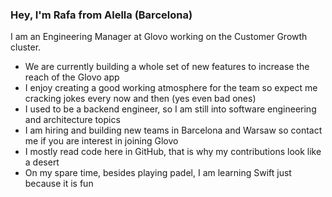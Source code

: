 ### Hey, I'm Rafa from Alella (Barcelona)

I am an Engineering Manager at Glovo working on the Customer Growth cluster.

- We are currently building a whole set of new features to increase the reach of the Glovo app
- I enjoy creating a good working atmosphere for the team so expect me cracking jokes every now and then (yes even bad ones)
- I used to be a backend engineer, so I am still into software engineering and architecture topics
- I am hiring and building new teams in Barcelona and Warsaw so contact me if you are interest in joining Glovo
- I mostly read code here in GitHub, that is why my contributions look like a desert
- On my spare time, besides playing padel, I am learning Swift just because it is fun
